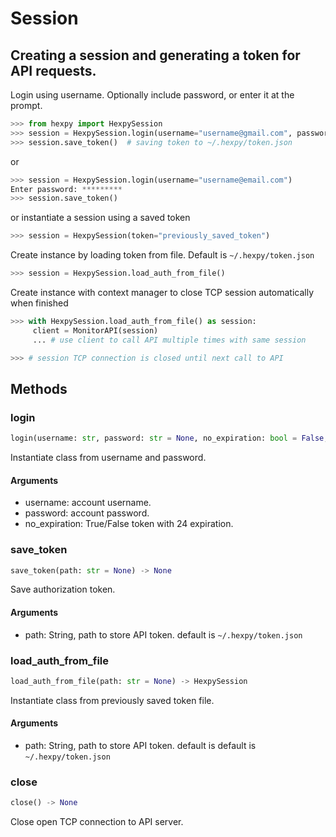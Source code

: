 Session
=============

## Creating a session and generating a token for API requests.

Login using username. Optionally include password, or enter it at the prompt.
```python
>>> from hexpy import HexpySession
>>> session = HexpySession.login(username="username@gmail.com", password="secretpassword")
>>> session.save_token()  # saving token to ~/.hexpy/token.json
```
or
```python
>>> session = HexpySession.login(username="username@email.com")
Enter password: *********
>>> session.save_token()
```
or instantiate a session using a saved token
```python
>>> session = HexpySession(token="previously_saved_token")
```
Create instance by loading token from file.  Default is `~/.hexpy/token.json`
```python
>>> session = HexpySession.load_auth_from_file()
```
Create instance with context manager to close TCP session automatically when finished
```python
>>> with HexpySession.load_auth_from_file() as session:
     client = MonitorAPI(session)
     ... # use client to call API multiple times with same session

>>> # session TCP connection is closed until next call to API
```

## Methods

### login
```python
login(username: str, password: str = None, no_expiration: bool = False, force: bool = False) -> HexpySession
```
Instantiate class from username and password.
#### Arguments
* username: account username.
* password: account password.
* no_expiration: True/False token with 24 expiration.

### save_token
```python
save_token(path: str = None) -> None
```
Save authorization token.
#### Arguments
* path: String, path to store API token. default is `~/.hexpy/token.json`

### load_auth_from_file
```python
load_auth_from_file(path: str = None) -> HexpySession
```
Instantiate class from previously saved token file.
#### Arguments
* path: String, path to store API token. default is default is `~/.hexpy/token.json`

### close

```python
close() -> None
```
Close open TCP connection to API server.

